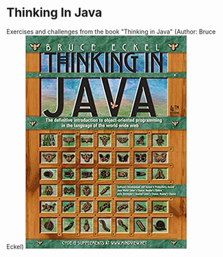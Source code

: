 # Thinking In Java
Exercises and challenges from the book "Thinking in Java" (Author: Bruce Eckel)
<img src="cover.jpg" alt="ThinkingInJava">
